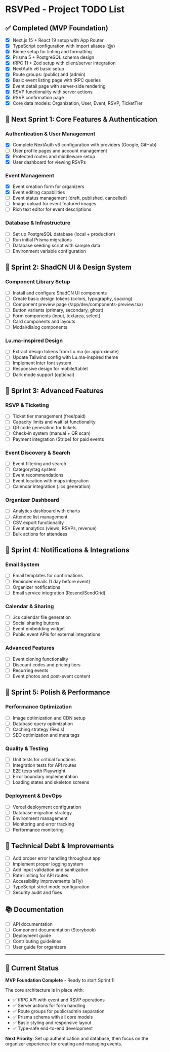 # RSVPed - Project TODO List

## ✅ Completed (MVP Foundation)

- [x] Next.js 15 + React 19 setup with App Router
- [x] TypeScript configuration with import aliases (@/)
- [x] Biome setup for linting and formatting
- [x] Prisma 5 + PostgreSQL schema design
- [x] tRPC 11 + Zod setup with client/server integration
- [x] NextAuth v6 basic setup
- [x] Route groups: (public) and (admin)
- [x] Basic event listing page with tRPC queries
- [x] Event detail page with server-side rendering
- [x] RSVP functionality with server actions
- [x] RSVP confirmation page
- [x] Core data models: Organization, User, Event, RSVP, TicketTier

## 🎯 Next Sprint 1: Core Features & Authentication

### Authentication & User Management

- [x] Complete NextAuth v6 configuration with providers (Google, GitHub)
- [ ] User profile pages and account management
- [x] Protected routes and middleware setup
- [x] User dashboard for viewing RSVPs

### Event Management

- [x] Event creation form for organizers
- [x] Event editing capabilities
- [ ] Event status management (draft, published, cancelled)
- [ ] Image upload for event featured images
- [ ] Rich text editor for event descriptions

### Database & Infrastructure

- [ ] Set up PostgreSQL database (local + production)
- [ ] Run initial Prisma migrations
- [ ] Database seeding script with sample data
- [ ] Environment variable configuration

## 🎯 Sprint 2: ShadCN UI & Design System

### Component Library Setup

- [ ] Install and configure ShadCN UI components
- [ ] Create basic design tokens (colors, typography, spacing)
- [ ] Component preview page (/app/dev/components-preview.tsx)
- [ ] Button variants (primary, secondary, ghost)
- [ ] Form components (input, textarea, select)
- [ ] Card components and layouts
- [ ] Modal/dialog components

### Lu.ma-inspired Design

- [ ] Extract design tokens from Lu.ma (or approximate)
- [ ] Update Tailwind config with Lu.ma-inspired theme
- [ ] Implement Inter font system
- [ ] Responsive design for mobile/tablet
- [ ] Dark mode support (optional)

## 🎯 Sprint 3: Advanced Features

### RSVP & Ticketing

- [ ] Ticket tier management (free/paid)
- [ ] Capacity limits and waitlist functionality
- [ ] QR code generation for tickets
- [ ] Check-in system (manual + QR scan)
- [ ] Payment integration (Stripe) for paid events

### Event Discovery & Search

- [ ] Event filtering and search
- [ ] Category/tag system
- [ ] Event recommendations
- [ ] Event location with maps integration
- [ ] Calendar integration (.ics generation)

### Organizer Dashboard

- [ ] Analytics dashboard with charts
- [ ] Attendee list management
- [ ] CSV export functionality
- [ ] Event analytics (views, RSVPs, revenue)
- [ ] Bulk actions for attendees

## 🎯 Sprint 4: Notifications & Integrations

### Email System

- [ ] Email templates for confirmations
- [ ] Reminder emails (1 day before event)
- [ ] Organizer notifications
- [ ] Email service integration (Resend/SendGrid)

### Calendar & Sharing

- [ ] .ics calendar file generation
- [ ] Social sharing buttons
- [ ] Event embedding widget
- [ ] Public event APIs for external integrations

### Advanced Features

- [ ] Event cloning functionality
- [ ] Discount codes and pricing tiers
- [ ] Recurring events
- [ ] Event photos and post-event content

## 🎯 Sprint 5: Polish & Performance

### Performance Optimization

- [ ] Image optimization and CDN setup
- [ ] Database query optimization
- [ ] Caching strategy (Redis)
- [ ] SEO optimization and meta tags

### Quality & Testing

- [ ] Unit tests for critical functions
- [ ] Integration tests for API routes
- [ ] E2E tests with Playwright
- [ ] Error boundary implementation
- [ ] Loading states and skeleton screens

### Deployment & DevOps

- [ ] Vercel deployment configuration
- [ ] Database migration strategy
- [ ] Environment management
- [ ] Monitoring and error tracking
- [ ] Performance monitoring

## 🔧 Technical Debt & Improvements

- [ ] Add proper error handling throughout app
- [ ] Implement proper logging system
- [ ] Add input validation and sanitization
- [ ] Rate limiting for API routes
- [ ] Accessibility improvements (a11y)
- [ ] TypeScript strict mode configuration
- [ ] Security audit and fixes

## 📚 Documentation

- [ ] API documentation
- [ ] Component documentation (Storybook)
- [ ] Deployment guide
- [ ] Contributing guidelines
- [ ] User guide for organizers

---

## 🚀 Current Status

**MVP Foundation Complete** - Ready to start Sprint 1!

The core architecture is in place with:

- ✅ tRPC API with event and RSVP operations
- ✅ Server actions for form handling
- ✅ Route groups for public/admin separation
- ✅ Prisma schema with all core models
- ✅ Basic styling and responsive layout
- ✅ Type-safe end-to-end development

**Next Priority**: Set up authentication and database, then focus on the organizer experience for creating and managing events.
